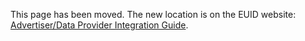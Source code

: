 This page has been moved. The new location is on the EUID website: [Advertiser/Data Provider Integration Guide](https://euid.eu/docs/guides/integration-advertiser-dataprovider-overview).
